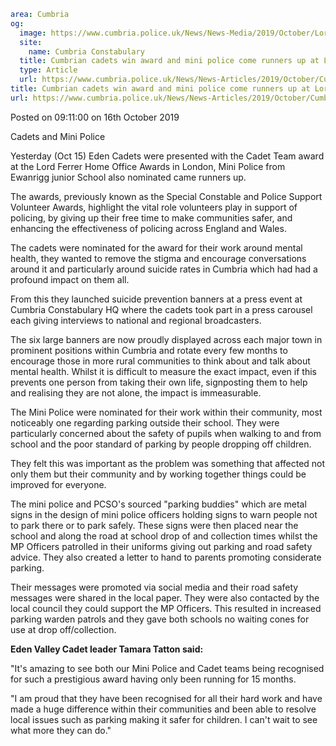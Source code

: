 ```yaml
area: Cumbria
og:
  image: https://www.cumbria.police.uk/News/News-Media/2019/October/Lord-Ferrer-awards-Cropped-380x240.png
  site:
    name: Cumbria Constabulary
  title: Cumbrian cadets win award and mini police come runners up at Lord Ferrer Home Office Awards
  type: Article
  url: https://www.cumbria.police.uk/News/News-Articles/2019/October/Cumbrian-cadets-win-award-and-mini-police-come-runners-up-at-Lord-Ferrer-Home-Office-Awards.aspx
title: Cumbrian cadets win award and mini police come runners up at Lord Ferrer Home Office Awards
url: https://www.cumbria.police.uk/News/News-Articles/2019/October/Cumbrian-cadets-win-award-and-mini-police-come-runners-up-at-Lord-Ferrer-Home-Office-Awards.aspx
```

Posted on 09:11:00 on 16th October 2019

Cadets and Mini Police

Yesterday (Oct 15) Eden Cadets were presented with the Cadet Team award at the Lord Ferrer Home Office Awards in London, Mini Police from Ewanrigg junior School also nominated came runners up.

The awards, previously known as the Special Constable and Police Support Volunteer Awards, highlight the vital role volunteers play in support of policing, by giving up their free time to make communities safer, and enhancing the effectiveness of policing across England and Wales.

The cadets were nominated for the award for their work around mental health, they wanted to remove the stigma and encourage conversations around it and particularly around suicide rates in Cumbria which had had a profound impact on them all.

From this they launched suicide prevention banners at a press event at Cumbria Constabulary HQ where the cadets took part in a press carousel each giving interviews to national and regional broadcasters.

The six large banners are now proudly displayed across each major town in prominent positions within Cumbria and rotate every few months to encourage those in more rural communities to think about and talk about mental health. Whilst it is difficult to measure the exact impact, even if this prevents one person from taking their own life, signposting them to help and realising they are not alone, the impact is immeasurable.

The Mini Police were nominated for their work within their community, most noticeably one regarding parking outside their school. They were particularly concerned about the safety of pupils when walking to and from school and the poor standard of parking by people dropping off children.

They felt this was important as the problem was something that affected not only them but their community and by working together things could be improved for everyone.

The mini police and PCSO's sourced "parking buddies" which are metal signs in the design of mini police officers holding signs to warn people not to park there or to park safely. These signs were then placed near the school and along the road at school drop of and collection times whilst the MP Officers patrolled in their uniforms giving out parking and road safety advice. They also created a letter to hand to parents promoting considerate parking.

Their messages were promoted via social media and their road safety messages were shared in the local paper. They were also contacted by the local council they could support the MP Officers. This resulted in increased parking warden patrols and they gave both schools no waiting cones for use at drop off/collection.

**Eden Valley Cadet leader Tamara Tatton said:**

"It's amazing to see both our Mini Police and Cadet teams being recognised for such a prestigious award having only been running for 15 months.

"I am proud that they have been recognised for all their hard work and have made a huge difference within their communities and been able to resolve local issues such as parking making it safer for children. I can't wait to see what more they can do."
